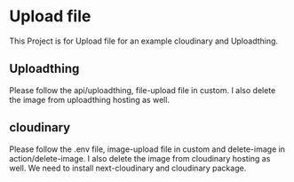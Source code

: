 # Upload file

This Project is for Upload file for an example cloudinary and Uploadthing.

## Uploadthing

Please follow the api/uploadthing, file-upload file in custom. I also delete the image from uploadthing hosting as well.

## cloudinary

Please follow the .env file, image-upload file in custom and delete-image in action/delete-image. I also delete the image from cloudinary hosting as well. We need to install next-cloudinary and cloudinary package.
